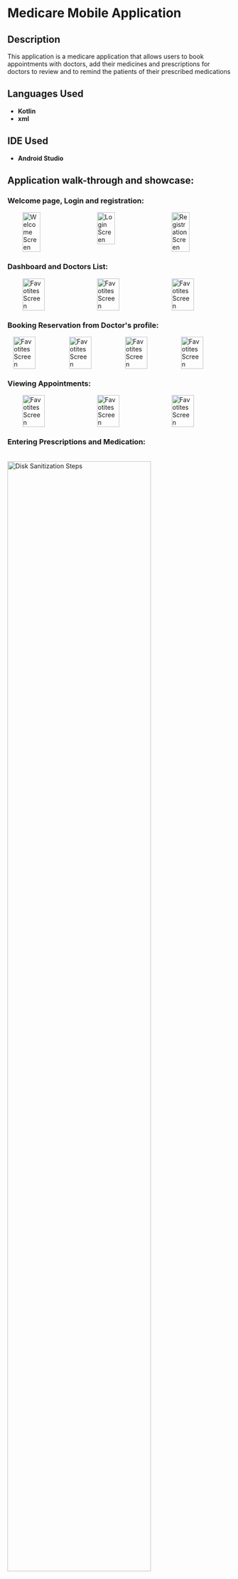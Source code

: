 <h1>Medicare Mobile Application</h1>


<h2>Description</h2>
This application is a medicare application that allows users to book appointments with doctors, add their medicines and prescriptions for doctors to review and to remind the patients of their prescribed medications
<br />
 

<h2>Languages Used</h2>

- <b>Kotlin</b> 
- <b>xml</b>

<h2>IDE Used</h2>

- <b>Android Studio </b>

<h2>Application walk-through and showcase:</h2>

<p align="center">
<h3>Welcome page, Login and registration: </h3>
 <div style="display: flex; justify-content: space-around;">
    <img src="https://imgur.com/VFpe8yI.png" alt="Welcome Screen" style="max-width: 20%; height: 40%;">
    <img src="https://imgur.com/wmfzjhg.png" alt="Login Screen" style="max-width: 20%; height: 40%;">
    <img src="https://imgur.com/OluCCzh.png" alt="Registration Screen" style="max-width: 20%; height: 40%;">
 </div>
 
<h3>Dashboard and Doctors List: </h3>
<div style="display: flex; justify-content: space-around;">
    <img src="https://imgur.com/MMDCzME.png" alt="Favotites Screen" style="max-width: 20%; height: 50%;">
    <img src="https://imgur.com/IWIDkEJ.png" alt="Favotites Screen" style="max-width: 20%; height: 50%;">
    <img src="https://imgur.com/7fewinB.png" alt="Favotites Screen" style="max-width: 20%; height: 50%;">
 </div>

<h3>Booking Reservation from Doctor's profile: </h3>
<div style="display: flex; justify-content: space-around;">
    <img src="https://imgur.com/ClXqQpd.png" alt="Favotites Screen" style="max-width: 20%; height: 50%;">
    <img src="https://imgur.com/t0pyuCg.png" alt="Favotites Screen" style="max-width: 20%; height: 50%;">
    <img src="https://imgur.com/jQlgwJl.png" alt="Favotites Screen" style="max-width: 20%; height: 50%;">
    <img src="https://imgur.com/oC5ZUZz.png" alt="Favotites Screen" style="max-width: 20%; height: 50%;">
 </div>

 <h3>Viewing Appointments: </h3>
<div style="display: flex; justify-content: space-around;">
    <img src="https://imgur.com/d17UaNw.png" alt="Favotites Screen" style="max-width: 20%; height: 50%;">
    <img src="https://imgur.com/Gln8ZVP.png" alt="Favotites Screen" style="max-width: 20%; height: 50%;">
    <img src="https://imgur.com/pRmC4Sa.png" alt="Favotites Screen" style="max-width: 20%; height: 50%;">
 </div>
 
<h3>Entering Prescriptions and Medication:</h3> <br/>
<img src="https://imgur.com/1hFbPQY.png" height="80%" width="80%" alt="Disk Sanitization Steps"/>
<br />
<br />
<h3>Logout:</h3>  <br/>
<img src="https://imgur.com/TFZvHN6.png" height="80%" width="80%" alt="Disk Sanitization Steps"/>
<br />
</p>

<!--
 ```diff
- text in red
+ text in green
! text in orange
# text in gray
@@ text in purple (and bold)@@
```
--!>

